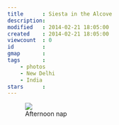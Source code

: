 ```yaml
---
title      : Siesta in the Alcove
description: 
modified   : 2014-02-21 18:05:00
created    : 2014-02-21 18:05:00
viewcount  : 0
id         : 
gmap       : 
tags       :
    - photos
    - New Delhi
    - India
stars      : 
---
```


<figure>
    <img src="IMG_1285.jpg">
    <figcaption>Afternoon nap</figcaption>
</figure>
